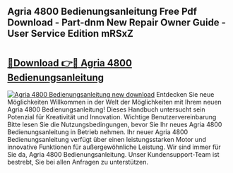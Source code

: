## Agria 4800 Bedienungsanleitung Free Pdf Download - Part-dnm New Repair Owner Guide - User Service Edition mRSxZ

# <h2><a href="http://df2oev.blite.top/?on=Agria+4800+Bedienungsanleitung">🔗Download 👉🔴 Agria 4800 Bedienungsanleitung</a></h2>

[![Agria 4800 Bedienungsanleitung new download](https://i.imgur.com/lujVjoI.png)](http://df2oev.blite.top/?on=Agria+4800+Bedienungsanleitung)
Entdecken Sie neue Möglichkeiten Willkommen in der Welt der Möglichkeiten mit Ihrem neuen Agria 4800 Bedienungsanleitung! Dieses Handbuch untersucht sein Potenzial für Kreativität und Innovation. Wichtige Benutzervereinbarung Bitte lesen Sie die Nutzungsbedingungen, bevor Sie Ihr neues Agria 4800 Bedienungsanleitung in Betrieb nehmen. Ihr neuer Agria 4800 Bedienungsanleitung verfügt über einen leistungsstarken Motor und innovative Funktionen für außergewöhnliche Leistung. Wir sind immer für Sie da, Agria 4800 Bedienungsanleitung. Unser Kundensupport-Team ist bestrebt, Sie bei allen Anfragen zu unterstützen.
